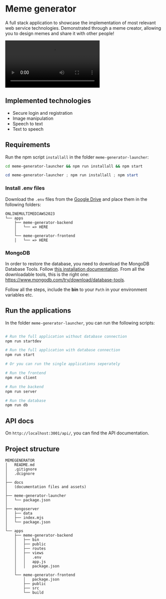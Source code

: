 # Meme generator

A full stack application to showcase the implementation of most relevant web service technologies.
Demonstrated through a meme creator, allowing you to design memes and share it with other people!


<video src="MemeGenerator.mp4" controls="controls" style="max-width: 100%;">
  Your browser does not support the video tag.
</video>

## Implemented technologies
- Secure login and registration
- Image manipulation
- Speech to text
- Text to speech

## Requirements

Run the npm script `installall` in the folder `meme-generator-launcher`:

```bash
cd meme-generator-launcher && npm run installall && npm start
```

```powershell
cd meme-generator-launcher ; npm run installall ; npm start
```

### Install .env files

Download the `.env` files from the [Google Drive](https://drive.google.com/drive/folders/1FdOwgSKd96C5ATlouB1XRpdhUAeVb5lp?usp=sharing) and place them in the following folders:

```
ONLINEMULTIMEDIAWS2023
└── apps
    ├── meme-generator-backend
    │   └── => HERE
    │
    └── meme-generator-frontend
    │   └── => HERE
```

### MongoDB

In order to restore the database, you need to download the MongoDB Database Tools. Follow [this installation documentation](https://www.mongodb.com/docs/database-tools/installation/installation-windows/). From all the downloadable tools, this is the right one: https://www.mongodb.com/try/download/database-tools.

Follow all the steps, include the **bin** to your `Path` in your environment variables etc.

## Run the applications

In the folder `meme-generator-launcher`, you can run the following scripts:

```bash

# Run the full application without database connection
npm run startdev

# Run the full application with database connection
npm run start

# Or you can run the single applications seperately

# Run the frontend
npm run client

# Run the backend
npm run server

# Run the database
npm run db

```

## API docs

On `http://localhost:3001/api/`, you can find the API documentation.

## Project structure

```
MEMEGENERATOR
│   README.md
│   .gitignore
│   .dcignore
│
├── docs
│   (documentation files and assets)
│
├── meme-generator-launcher
│   └── package.json
│
├── mongoserver
│   ├── data
│   ├── index.mjs
│   └── package.json
│
└── apps
    ├── meme-generator-backend
    │   ├── bin
    │   ├── public
    │   ├── routes
    │   ├── views
    │   │   .env
    │   │   app.js
    │   │   package.json
    │
    └── meme-generator-frontend
        │   package.json
        ├── public
        ├── src
        └── build
```